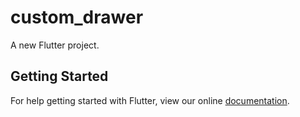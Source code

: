 # custom_drawer

A new Flutter project.

## Getting Started

For help getting started with Flutter, view our online
[documentation](https://flutter.io/).
